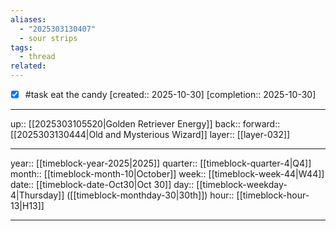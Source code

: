 ```yaml
---
aliases:
  - "2025303130407"
  - sour strips
tags:
  - thread
related:
---
```


- [x] #task eat the candy  [created:: 2025-10-30]  [completion:: 2025-10-30]

***

up:: [[2025303105520|Golden Retriever Energy]]
back:: 
forward:: [[2025303130444|Old and Mysterious Wizard]]
layer:: [[layer-032]]

***

year:: [[timeblock-year-2025|2025]]
quarter:: [[timeblock-quarter-4|Q4]]
month:: [[timeblock-month-10|October]]
week:: [[timeblock-week-44|W44]]
date:: [[timeblock-date-Oct30|Oct 30]]
day:: [[timeblock-weekday-4|Thursday]] ([[timeblock-monthday-30|30th]])
hour:: [[timeblock-hour-13|H13]]

***
